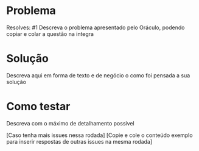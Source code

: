 # Problema
Resolves: #1
Descreva o problema apresentado pelo Oráculo, podendo copiar e colar a questão na integra

# Solução
Descreva aqui em forma de texto e de negócio o como foi pensada a sua solução

# Como testar
Descreva com o máximo de detalhamento possivel 

[Caso tenha mais issues nessa rodada]
[Copie e cole o conteúdo exemplo para inserir respostas de outras issues na mesma rodada]